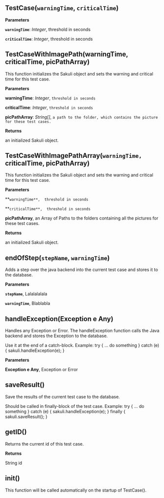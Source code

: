 TestCase(`warningTime`, `criticalTime`)
---------------------------------------
**Parameters**

**`warningTime`**:  *Integer*,  threshold in seconds

**`criticalTime`**:  *Integer*,  threshold in seconds

TestCaseWithImagePath(warningTime, criticalTime, picPathArray)
--------------------------------------------------------------
This function initializes the Sakuli object and sets the warning and critical time for this test case.



**Parameters**

**warningTime**:  *Integer*,  `threshold in seconds`

**criticalTime**:  *Integer*,  `threshold in seconds`

**picPathArray**:  *String[]*,  `a path to the folder, which contains the picture for these test cases.`

**Returns**

an initialized Sakuli object.

TestCaseWithImagePathArray(`warningTime, `criticalTime, picPathArray)
---------------------------------------------------------------------
This function initializes the Sakuli object and sets the warning and critical time for this test case.



**Parameters**

**`warningTime**,  threshold in seconds`

**`criticalTime**,  threshold in seconds`

**picPathArray**,  an Array of Paths to the folders containing all the pictures for these test cases.

**Returns**

an initialized Sakuli object.

endOfStep(`stepName`, `warningTime`)
------------------------------------
Adds a step over the java backend into the current test case and stores it to the database.


**Parameters**

**`stepName`**,  Lalalalalala

**`warningTime`**,  Blablabla

handleException(Exception	e	Any)
--------------------------------
Handles any Exception or Error. The handleException function calls the Java backend and stores the Exception to the database.

Use it at the end of a catch-block. Example:
try {
... do something
} catch (e) {
sakuli.handleException(e);
}



**Parameters**

**Exception	e	Any**,  Exception or Error

saveResult()
------------
Save the results of the current test case to the database.

Should be called in finally-block of the test case. Example:
try {
... do something
} catch (e) {
sakuli.handleException(e);
} finally {
sakuli.saveResult();
}


getID()
-------
Returns the current id of this test case.


**Returns**

String	id

init()
------
This function will be called automatically on the startup of TestCase().


